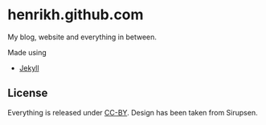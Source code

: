 # henrikh.github.com

My blog, website and everything in between.

Made using
* [Jekyll](http://github.com/mojombo/jekyll)

## License

Everything is released under [CC-BY](http://creativecommons.org/licenses/by/3.0/). Design has been taken from Sirupsen.
